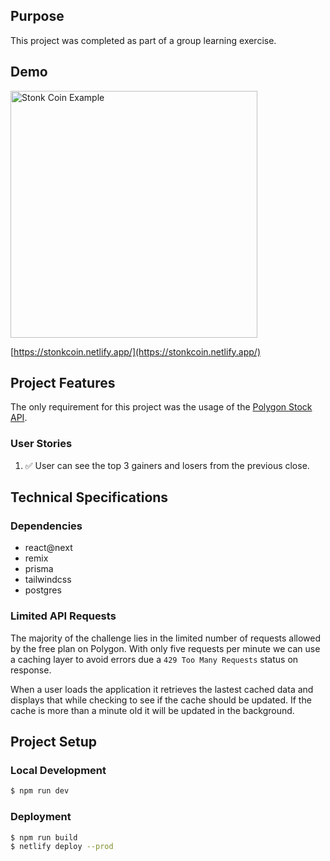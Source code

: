 ## Purpose

This project was completed as part of a group learning exercise. 

## Demo

<img width="395" alt="Stonk Coin Example" src="https://user-images.githubusercontent.com/14803/156642052-36b85b1b-3de3-49ab-8e7d-75acf8e15e10.png">

[https://stonkcoin.netlify.app/](https://stonkcoin.netlify.app/)

## Project Features

The only requirement for this project was the usage of the [Polygon Stock API](https://polygon.io/).

### User Stories

1. ✅ User can see the top 3 gainers and losers from the previous close.

## Technical Specifications

### Dependencies

- react@next
- remix
- prisma
- tailwindcss
- postgres

### Limited API Requests

The majority of the challenge lies in the limited number of requests allowed by the free plan on Polygon. With only five requests per minute we can use a caching layer to avoid errors due a `429 Too Many Requests` status on response.

When a user loads the application it retrieves the lastest cached data and displays that while checking to see if the cache should be updated. If the cache is more than a minute old it will be updated in the background.

## Project Setup

### Local Development

```sh
$ npm run dev
```

### Deployment

```sh
$ npm run build
$ netlify deploy --prod
```

